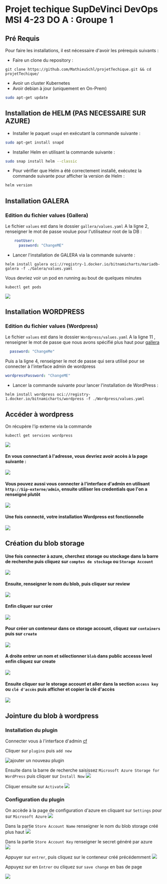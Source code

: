 # Projet techique SupDeVinci DevOps MSI 4-23 DO A : Groupe 1

## Pré Requis 

Pour faire les installations, il est nécessaire d'avoir les prérequis suivants :

- Faire un clone du repository :
```
git clone https://github.com/MathieuSchl/projetTechique.git && cd projetTechique/
```
- Avoir un cluster Kubernetes 
- Avoir debian à jour (uniquement en On-Prem)

```sh
sudo apt-get update
```

## Installation de HELM (PAS NECESSAIRE SUR AZURE)

- Installer le paquet `snapd` en exécutant la commande suivante : 

```sh
sudo apt-get install snapd
```

- Installer Helm en utilisant la commande suivante : 

```sh
sudo snap install helm --classic
```

- Pour vérifier que Helm a été correctement installé, exécutez la commande suivante pour afficher la version de Helm : 

```sh
helm version
```
## Installation GALERA
### Edition du fichier values (Gallera)
Le fichier `values` est dans le dossier `gallera/values.yaml`
A la ligne 2, renseigner le mot de passe voulue pour l'utilisateur root de la DB :
```yaml
    rootUser:
      password: "ChangeME"
```

- Lancer l'installation de GALERA via la commande suivante : 

```shell
helm install galera oci://registry-1.docker.io/bitnamicharts/mariadb-galera -f ./Galera/values.yaml
```

Vous devriez voir un pod en running au bout de quelques minutes 
```shell
kubectl get pods 
```
![](img/Galera/pod.jpg)

## Installation WORDPRESS

### Edition du fichier values (Wordpress)

Le fichier `values` est dans le dossier `Wordpress/values.yaml`
A la ligne 11 , renseigner le mot de passe que nous avons spécifié plus haut pour [gallera](#Edition-du-fichier-values-gallera)
```yaml
  password: "ChangeMe"
```
Puis a la ligne 4, renseigner le mot de passe qui sera utilisé pour se connecter à l'interface admin de wordpress 
```yaml
wordpressPassword: "ChangeME"
```

- Lancer la commande suivante pour lancer l'installation de WordPress :

```shell
helm install wordpress oci://registry-1.docker.io/bitnamicharts/wordpress -f ./Wordpress/values.yaml
```

## Accéder à  wordpress 
On récupère l'ip externe via la commande 
```shell
kubectl get services wordpress 
```
![](img/Azure/get-services.jpg)

#### En vous connectant à l'adresse, vous devriez avoir accès à la page suivante :
![](img/Wordpress/homePage.jpg)

#### Vous pouvez aussi vous connecter à l'interface  d'admin en  utilisant `http://$ip-externe/admin`, ensuite utiliser les credentials que l'on a renseigné plutôt
![](img/Wordpress/Admin.jpg)

#### Une fois connecté, votre installation Wordpress est fonctionnelle

![](img/Wordpress/dahsboard.jpg)


## Création du blob storage
#### Une fois connecter à azure, cherchez storage ou  stockage dans la barre de recherche  puis cliquez sur `comptes de stockage` ou `Storage Account`
![](img/Azure/blob%20sotrage%201.png)

#### Ensuite, renseigner le nom du blob, puis cliquer sur review
![](img/Azure/blob%20sotrage%202.png)

#### Enfin cliquer sur créer 
![](img/Azure/blob%20sotrage%203.png)

#### Pour créer un conteneur dans ce storage account, cliquez sur `containers` puis sur `create` 
![](img/Azure/create%20container.png)

#### A droite entrer un nom et sélectionner `blob` dans public accesss level  enfin cliquez sur create 
![](img/Azure/container%20creation%202.png) 

#### Ensuite cliquer sur le storage account et aller dans la section `access key` ou `clé d'accès` puis afficher et copier la clé d'accès 
![](img/Azure/access%20keys.png)

## Jointure du blob à wordpress 
### Installation du plugin
Connecter vous à l'interface d'admin [cf](#accéder-à-wordpress)

Cliquer sur `plugins` puis `add new` 

![ajouter un nouveau plugin](img/Wordpress/add-new-plugin.jpg)

Ensuite dans la barre de recherche saisissez `Microsoft Azure Storage for WordPress` puis cliquer sur `Install Now`
![](img/Wordpress/install-plugin.jpg)

Cliquer ensuite sur `Activate`
![](img/Wordpress/activate.jpg)

### Configuration du plugin 
On accède à la page de configuration d'azure en cliquant sur `Settings` pour sur `Microsoft Azure`
![](img/Wordpress/Azure-Setting.jpg)

Dans la partie `Store Account Name` renseigner le nom du blob storage créé plus haut 
![](img/Wordpress/storeaccountName.jpg)

Dans la partie `Store Account Key` renseigner le secret généré par azure   
![](img/Wordpress/Store%20Account%20Key.jpg)

Appuyer sur `entrer`, puis cliquez sur le conteneur créé précédemment
![](img/Azure/default_container.png)

Appuyez sur en `Entrer` ou cliquez sur `save change` en bas de page 

![](img/Azure/Save.png)
